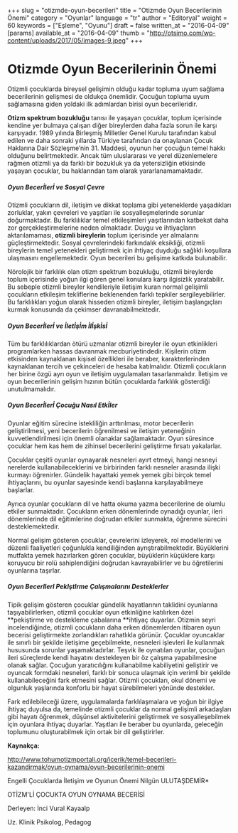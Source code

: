 +++
slug = "otizmde-oyun-becerileri"
title = "Otizmde Oyun Becerilerinin Önemi"
category = "Oyunlar"
language = "tr"
author = "Editoryal"
weight = 60
keywords = ["Eşleme", "Oyunu"]
draft = false
written_at = "2016-04-09"
[params]
available_at = "2016-04-09"
thumb = "http://otsimo.com/wp-content/uploads/2017/05/images-9.jpeg"
+++


# Otizmde Oyun Becerilerinin Önemi

Otizmli çocuklarda bireysel gelişimin olduğu kadar topluma uyum sağlama becerilerinin gelişmesi de oldukça önemlidir. Çocuğun topluma uyum sağlamasına giden yoldaki ilk adımlardan birisi oyun becerileridir.

**Otizm spektrum bozukluğu** tanısı ile yaşayan çocuklar, toplum içerisinde kendine yer bulmaya çalışan diğer bireylerden daha fazla sorun ile karşı karşıyadır. 1989 yılında Birleşmiş Milletler Genel Kurulu tarafından kabul edilen ve daha sonraki yıllarda Türkiye tarafından da onaylanan Çocuk Haklarına Dair Sözleşme’nin 31. Maddesi, oyunun her çocuğun temel hakkı olduğunu belirtmektedir. Ancak tüm uluslararası ve yerel düzenlemelere rağmen otizmli ya da farklı bir bozukluk ya da yetersizliğin etkisinde yaşayan çocuklar, bu haklarından tam olarak yararlanamamaktadır.

##### Oyun Becerİlerİ ve Sosyal Çevre

Otizmli çocukların dil, iletişim ve dikkat toplama gibi yeteneklerde yaşadıkları zorluklar, yakın çevreleri ve yaşıtları ile sosyalleşmelerinde sorunlar doğurmaktadır. Bu farklılıklar temel etkileşimleri yaşıtlarından katbekat daha zor gerçekleştirmelerine neden olmaktadır. Duygu ve ihtiyaçların aktarılamaması, **otizmli bireylerin** toplum içerisinde yer almalarını güçleştirmektedir. Sosyal çevrelerindeki farkındalık eksikliği, otizmli bireylerin temel yetenekleri geliştirmek için ihtiyaç duyduğu sağlıklı koşullara ulaşmasını engellemektedir. Oyun becerileri bu gelişime katkıda bulunabilir.

Nörolojik bir farklılık olan otizm spektrum bozukluğu, otizmli bireylerde toplum içerisinde yoğun ilgi gören genel konulara karşı ilgisizlik yaratabilir. Bu sebeple otizmli bireyler kendileriyle iletişim kuran normal gelişimli çocukların etkileşim tekliflerine beklenenden farklı tepkiler sergileyebilirler. Bu farklılıkları yoğun olarak hisseden otizmli bireyler, iletişim başlangıçları kurmak konusunda da çekimser davranabilmektedir.

##### Oyun Becerİlerİ ve İletİşİm İlİşkİsİ

Tüm bu farklılıklardan ötürü uzmanlar otizmli bireyler ile oyun etkinlikleri programlarken hassas davranmak mecburiyetindedir. Kişilerin otizm etkisinden kaynaklanan kişisel özellikleri ile beraber, karakterlerinden kaynaklanan tercih ve çekinceleri de hesaba katılmalıdır. Otizmli çocukların her birine özgü ayrı oyun ve iletişim uygulamaları tasarlanmalıdır. İletişim ve oyun becerilerinin gelişim hızının bütün çocuklarda farklılık gösterdiği unutulmamalıdır.

##### Oyun Becerİlerİ Çocuğu Nasıl Etkİler

Oyunlar eğitim sürecine istekliliğin arttırılması, motor becerilerin geliştirilmesi, yeni becerilerin öğrenilmesi ve iletişim yeteneğinin kuvvetlendirilmesi için önemli olanaklar sağlamaktadır. Oyun süresince çocuklar hem kas hem de zihinsel becerilerini geliştirme fırsatı yakalarlar.

Çocuklar çeşitli oyunlar oynayarak nesneleri ayırt etmeyi, hangi nesneyi nerelerde kullanabileceklerini ve birbirinden farklı nesneler arasında ilişki kurmayı öğrenirler. Gündelik hayattaki yemek yemek gibi birçok temel ihtiyaçlarını, bu oyunlar sayesinde kendi başlarına karşılayabilmeye başlarlar.

Ayrıca oyunlar çocukların dil ve hatta okuma yazma becerilerine de olumlu etkiler sunmaktadır. Çocukların erken dönemlerinde oynadığı oyunlar, ileri dönemlerinde dil eğitimlerine doğrudan etkiler sunmakta, öğrenme sürecini desteklemektedir.

Normal gelişim gösteren çocuklar, çevrelerini izleyerek, rol modellerini ve düzenli faaliyetleri çoğunlukla kendiliğinden ayrıştırabilmektedir. Büyüklerini mutfakta yemek hazırlarken gören çocuklar, büyüklerin küçüklere karşı koruyucu bir rolü sahiplendiğini doğrudan kavrayabilirler ve bu öğretilerini oyunlarına taşırlar.

##### Oyun BecerIlerI PekIştIrme Çalışmalarını Desteklerler

Tipik gelişim gösteren çocuklar gündelik hayatlarının taklidini oyunlarına taşıyabilirlerken, otizmli çocuklar oyun etkinliğine katılırken özel **pekiştirme ve destekleme çabalarına **ihtiyaç duyarlar. Otizmin seyri incelendiğinde, otizmli çocukların daha erken dönemlerden itibaren oyun becerisi geliştirmekte zorlandıkları rahatlıkla görünür. Çocuklar oyuncaklar ile sınırlı bir şekilde iletişime geçebilmekte, nesneleri işlevleri ile kullanmak hususunda sorunlar yaşamaktadırlar. Teşvik ile oynatılan oyunlar, çocuğun ileri süreçlerde kendi hayatını destekleyen bir öz çalışma yapabilmesine olanak sağlar. Çocuğun yaratıcılığını kullanabilme kabiliyetini geliştirir ve oyuncak formdaki nesneleri, farklı bir sonuca ulaşmak için verimli bir şekilde kullanabileceğini fark etmesini sağlar. Otizmli çocukları, okul dönemi ve olgunluk yaşlarında konforlu bir hayat sürebilmeleri yönünde destekler.

Fark edilebileceği üzere, uygulamalarda farklılaşmalara ve yoğun bir ilgiye ihtiyaç duyulsa da, temelinde otizmli çocuklar da normal gelişimli arkadaşları gibi hayatı öğrenmek, düşünsel aktivitelerini geliştirmek ve sosyalleşebilmek için oyunlara ihtiyaç duyarlar. Yaşıtları ile beraber bu oyunlarda, geleceğin toplumunu oluşturabilmek için ortak bir dil geliştirirler.

**Kaynakça:**

http://www.tohumotizmportali.org/icerik/temel-becerileri-kazandirmak/oyun-oynama/oyun-becerilerinin-onemi

Engelli Çocuklarda İletişim ve Oyunun Önemi Nilgün ULUTAŞDEMİR*

OTİZM'Lİ ÇOCUKTA OYUN OYNAMA BECERİSİ

Derleyen: İnci Vural Kayaalp

Uz. Klinik Psikolog, Pedagog
